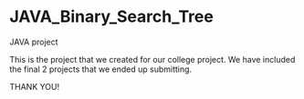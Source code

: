 # JAVA_Binary_Search_Tree
JAVA project

This is the project that we created for our college project.
We have included the final 2 projects that we ended up submitting.


THANK YOU!
